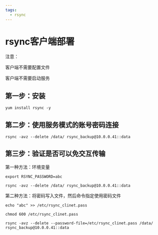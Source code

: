 ```yaml
---
tags:
  - rsync
---
```

# rsync客户端部署
注意：

客户端不需要配置文件

客户端不需要启动服务

## 第一步：安装

```shell
yum install rsync -y
```

## 第二步：使用服务模式的账号密码连接

```shell
rsync -avz --delete /data/ rsync_backup@10.0.0.41::data
```

## 第三步：验证是否可以免交互传输

第一种方法：环境变量

```shell
export RSYNC_PASSWORD=abc

rsync -avz --delete /data/ rsync_backup@10.0.0.41::data
```



第二种方法：将密码写入文件，然后命令指定使用密码文件

```shell
echo "abc" >> /etc/rsync_clinet.pass

chmod 600 /etc/rsync_clinet.pass

rsync -avz --delete --password-file=/etc/rsync_clinet.pass /data/ rsync_backup@10.0.0.41::data

```